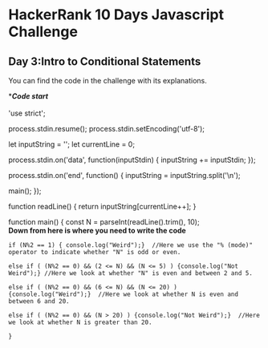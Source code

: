 # HackerRank 10 Days Javascript Challenge

## Day 3:Intro to Conditional Statements
You can find the code in the challenge with its explanations.

**************Code start*************  
<br>
'use strict';

process.stdin.resume();
process.stdin.setEncoding('utf-8');

let inputString = '';
let currentLine = 0;

process.stdin.on('data', function(inputStdin) {
    inputString += inputStdin;
});

process.stdin.on('end', function() {
    inputString = inputString.split('\n');

main();
});

function readLine() {
    return inputString[currentLine++];
}



function main() {
    const N = parseInt(readLine().trim(), 10);  
    **Down from here is where you need to write the code**
    
    if (N%2 == 1) { console.log("Weird");}  //Here we use the "% (mode)" operator to indicate whether "N" is odd or even.  
  
    else if ( (N%2 == 0) && (2 <= N) && (N <= 5) ) {console.log("Not Weird");} //Here we look at whether "N" is even and between 2 and 5.
    
    else if ( (N%2 == 0) && (6 <= N) && (N <= 20) ) {console.log("Weird");}  //Here we look at whether N is even and between 6 and 20.  
    
    else if ( (N%2 == 0) && (N > 20) ) {console.log("Not Weird");}  //Here we look at whether N is greater than 20.  
    
    }
